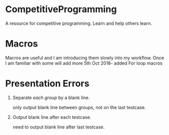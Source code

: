 # CompetitiveProgramming
A resource for competitive programming. Learn and help others learn.

# Macros

Macros are useful and I am introducing them slowly into my workflow. Once I am familiar with some will add more
5th Oct 2018- added For loop macros

# Presentation Errors

1. Separate *each group* by a blank line.

    only output blank line between groups, not on the last testcase.

2. Output blank line after each testcase.

    need to output blank line after last testcase.